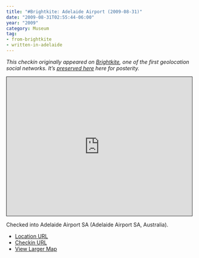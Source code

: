 ```yaml
---
title: "#Brightkite: Adelaide Airport (2009-08-31)"
date: "2009-08-31T02:55:44-06:00"
year: "2009"
category: Museum
tag:
- from-brightkite
- written-in-adelaide
---
```

<p style="font-style:italic">This checkin originally appeared on <a href="https://rubenerd.com/tag/from-brightkite/" title="View all posts imported from Brightkite">Brightkite</a>, one of the first geolocation social networks. It’s <a title="View all posts in the museum" href="https://rubenerd.com/museum/">preserved here</a> here for posterity.</p>

<iframe style="width:498px; height:373px; border:1px solid;" src="http://www.openstreetmap.org/export/embed.html?bbox=138.50506782531738%2C-34.97368062335606%2C138.5566520690918%2C-34.921126527452685&amp;layer=mapnik"></iframe>

Checked into Adelaide Airport SA (Adelaide Airport SA, Australia).

* [Location URL](http://brightkite.com/places/fd8f18026ea011dead38003048c0801e)
* [Checkin URL](http://brightkite.com/objects/117873ee960c11debbeb003048c0801e)
* [View Larger Map](http://www.openstreetmap.org/#map=14/-34.9474/138.5309)

